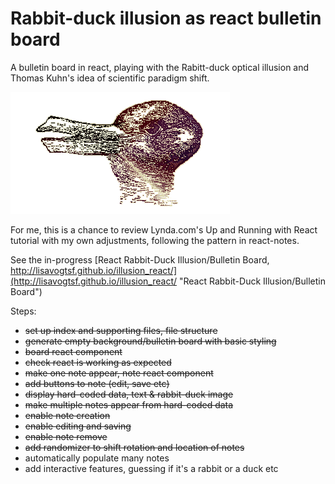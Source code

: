 # Rabbit-duck illusion as react bulletin board
A bulletin board in react, playing with the Rabitt-duck optical illusion and Thomas Kuhn's idea of scientific paradigm shift.

![rabbit-duck optical illusion](assets/rabduck.gif)

For me, this is a chance to review Lynda.com's Up and Running with React tutorial with my own adjustments, following the pattern in react-notes.

See the in-progress [React Rabbit-Duck Illusion/Bulletin Board, http://lisavogtsf.github.io/illusion_react/](http://lisavogtsf.github.io/illusion_react/ "React Rabbit-Duck Illusion/Bulletin Board")

Steps:

* ~~set up index and supporting files, file structure~~
* ~~generate empty background/bulletin board with basic styling~~
* ~~board react component~~
* ~~check react is working as expected~~
* ~~make one note appear, note react component~~
* ~~add buttons to note (edit, save etc)~~
* ~~display hard-coded data, text & rabbit-duck image~~
* ~~make multiple notes appear from hard-coded data~~
* ~~enable note creation~~
* ~~enable editing and saving~~
* ~~enable note remove~~
* ~~add randomizer to shift rotation and location of notes~~
* automatically populate many notes 
* add interactive features, guessing if it's a rabbit or a duck etc